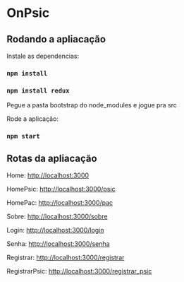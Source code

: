 # OnPsic

## Rodando a apliacação

Instale as dependencias:
### `npm install`
### `npm install redux`

Pegue a pasta bootstrap do node_modules e jogue pra src

Rode a aplicação:

### `npm start`
## Rotas da apliacação

Home: [http://localhost:3000](http://localhost:3000)

HomePsic: [http://localhost:3000/psic](http://localhost:3000/psic)

HomePac: [http://localhost:3000/pac](http://localhost:3000/pac)

Sobre: [http://localhost:3000/sobre](http://localhost:3000/sobre)

Login: [http://localhost:3000/login](http://localhost:3000/login)

Senha: [http://localhost:3000/senha](http://localhost:3000/senha)

Registrar: [http://localhost:3000/registrar](http://localhost:3000/registrar)

RegistrarPsic: [http://localhost:3000/registrar_psic](http://localhost:3000/registrar_psic)
